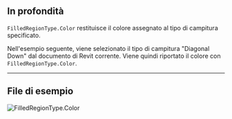 ## In profondità
`FilledRegionType.Color` restituisce il colore assegnato al tipo di campitura specificato.

Nell'esempio seguente, viene selezionato il tipo di campitura "Diagonal Down" dal documento di Revit corrente. Viene quindi riportato il colore con `FilledRegionType.Color`.

___
## File di esempio

![FilledRegionType.Color](./Revit.Elements.FilledRegionType.Color_img.jpg)
